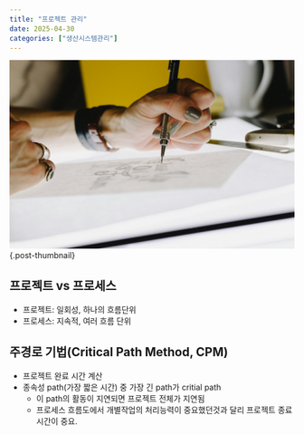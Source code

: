 ```yaml
---
title: "프로젝트 관리"
date: 2025-04-30
categories: ["생산시스템관리"]
---
```


![](/img/human-thumb.jpg){.post-thumbnail}

## 프로젝트 vs 프로세스

- 프로젝트: 일회성, 하나의 흐름단위
- 프로세스: 지속적, 여러 흐름 단위

## 주경로 기법(Critical Path Method, CPM)

- 프로젝트 완료 시간 계산
- 종속성 path(가장 짧은 시간) 중 가장 긴 path가 critial path
    - 이 path의 활동이 지연되면 프로젝트 전체가 지연됨
    - 프로세스 흐름도에서 개별작업의 처리능력이 중요했던것과 달리 프로젝트 종료 시간이 중요.


